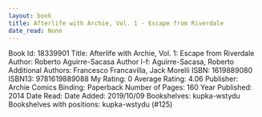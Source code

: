 ```yaml
---
layout: book
title: Afterlife with Archie, Vol. 1 - Escape from Riverdale
date_read: None
---
```


Book Id: 18339901
Title: Afterlife with Archie, Vol. 1: Escape from Riverdale
Author: Roberto Aguirre-Sacasa
Author l-f: Aguirre-Sacasa, Roberto
Additional Authors: Francesco Francavilla, Jack Morelli
ISBN: 1619889080
ISBN13: 9781619889088
My Rating: 0
Average Rating: 4.06
Publisher: Archie Comics
Binding: Paperback
Number of Pages: 160
Year Published: 2014
Date Read: 
Date Added: 2019/10/09
Bookshelves: kupka-wstydu
Bookshelves with positions: kupka-wstydu (#125)

